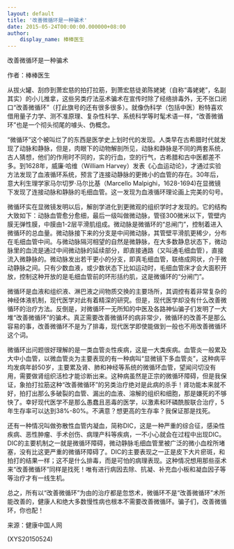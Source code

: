 ```yaml
---
layout: default
title: '改善微循环是一种骗术'
date: 2015-05-24T00:00:00.000000+08:00
author:
    display_name: 棒棒医生
---
```


改善微循环是一种骗术

作者：棒棒医生

从拔火罐、刮痧到萧宏慈的拍打拉筋，到萧宏慈徒弟陈姥姥（自称“毒姥姥”，名副其实）的小儿推拿，这些另类疗法巫术骗术在宣传时除了经络排毒外，无不张口闭口“改善微循环”（打此旗号的还有很多很多）。就像伪科学（包括中医）粉特喜欢借用量子力学、测不准原理、复杂性科学、系统科学等时髦术语一样，“改善微循环”也是一个彻头彻尾的噱头、伪概念。

“微循环”这个被叫烂了的东西是医学史上划时代的发现。人类早在古希腊时代就发现了动脉和静脉，但是，肉眼下的动物解剖所见，动脉和静脉是不同的两套系统，古人猜想，他们的作用时不同的，实的行血，空的行气，古希腊和古中医都差不多。到1628年，威廉·哈维（William Harvey）发表《心血运动论》，才通过实验方法发现了血液循环系统，预言了连接动静脉的更微小的血管的存在。30年后，意大利生理学家马尔切罗·马尔比基（Marcello Malpighi，1628-1694)在显微镜下发现了连接动脉和静脉的毛细血管。这一发现为血液循环理论画上完美的句号。

微循环实在显微镜发明以后，解剖学进化到更微观的组织学时才发现的。它的结构大致如下：动脉血管愈分愈细，最后一级叫做微动脉，管径300微米以下，管壁内膜无弹性膜，中膜由1-2层平滑肌组成。微动脉是微循环的“总闸门”，控制着进入微循环的总血量。微动脉接下来的分支是中间微动脉，其管壁平滑肌更稀少，分布在毛细血管中间。与微动脉隔河相望的自然是微静脉，在大多数静息状态下，微动脉里的血流是通过中间微动脉的延续部分，即直接通路（又叫通毛细血管），直接流入微静脉的。微动脉发出若干更小的分支，即真毛细血管，联络成网状，介于微动静脉之间。只有少数血液，或少数状态下比如运动时，毛细血管床才会大面积开放，控制这种开放的是毛细血管前的环形括约肌，这是微循环的“分闸门”。

微循环是血液和组织液、淋巴液之间物质交换的主要场所，其调控有着非常复杂的神经体液机制，现代医学对此有着精深的研究。但是，现代医学却没有什么改善微循环的治疗方法。反倒是，对微循环一无所知的中医及各路神仙骗子们发明了一大堆“改善微循环”的骗术。真正需要改善微循环的病非常少，微循环的改善不是那么容易的事，改善微循环不是为了排毒，现代医学即使能做到一般也不用改善微循环这个词。

微循环出问题很好理解的是一类血管炎性疾病，这是一大类疾病。血管炎一般累及大中小血管，以微血管炎为主要表现的有一种病叫“显微镜下多血管炎”，这种病平均发病年龄50岁，主要累及肾、肺和神经等系统的微循环血管，望闻问切没有用，需要做肾组织活检才能诊断出来。这种病虽然是正宗的微循环障碍，但是我保证，象拍打拉筋这种“改善微循环”的另类治疗绝对是此病的杀手！肾功能本来就不好，拍打出那么多破裂的血管、漏出的血液、溶解的组织和细胞，那是嫌死的不够快了。幸好现代医学不是那么愚蠢且恶毒的医学，以激素和环磷酰胺联合治疗，5年生存率可以达到38%-80%。不满意？想更高的生存率？我保证那是找死。

还有一种情况叫做弥散性血管内凝血，简称DIC，这是一种严重的综合征，感染性疾病、恶性肿瘤、手术创伤、病理产科等疾病，一不小心就会在过程中出现DIC。DIC的主要机制之一就是微循环障碍，微动静脉毛细血管里被广泛的微小血栓所堵塞，没有比这更严重的微循环障碍了。DIC的主要表现之一正是皮下大片瘀斑，和拍打的结果一样；这不是什么排毒，而是可怕的病理表现。这种情况想用那些巫术来“改善微循环”同样是找死！唯有进行病因去除、抗凝、补充血小板和凝血因子等等治疗才有一线生机。

总之，所有以“改善微循环”为由的治疗都是忽悠术，微循环不是“改善微循环”术所能改善的，健康人和绝大多数慢性病也根本不需要改善微循环。骗子们，改善微循环，你也配！

来源：健康中国人网

(XYS20150524)

